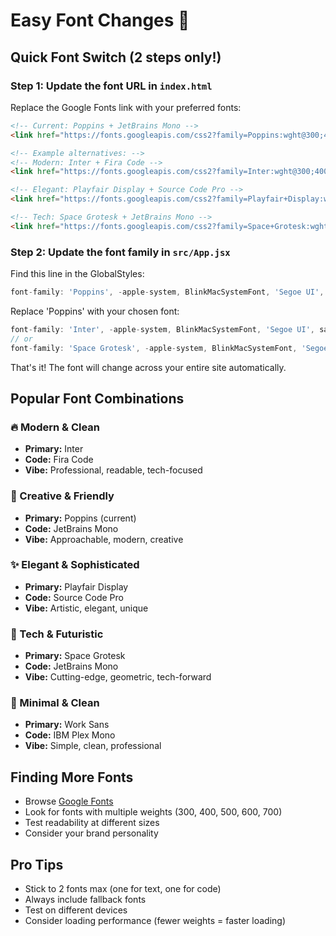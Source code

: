 # Easy Font Changes 🎨

## Quick Font Switch (2 steps only!)

### Step 1: Update the font URL in `index.html`
Replace the Google Fonts link with your preferred fonts:

```html
<!-- Current: Poppins + JetBrains Mono -->
<link href="https://fonts.googleapis.com/css2?family=Poppins:wght@300;400;500;600;700&family=JetBrains+Mono:wght@400;500;600&display=swap" rel="stylesheet">

<!-- Example alternatives: -->
<!-- Modern: Inter + Fira Code -->
<link href="https://fonts.googleapis.com/css2?family=Inter:wght@300;400;500;600;700&family=Fira+Code:wght@400;500;600&display=swap" rel="stylesheet">

<!-- Elegant: Playfair Display + Source Code Pro -->
<link href="https://fonts.googleapis.com/css2?family=Playfair+Display:wght@400;500;600;700&family=Source+Code+Pro:wght@400;500;600&display=swap" rel="stylesheet">

<!-- Tech: Space Grotesk + JetBrains Mono -->
<link href="https://fonts.googleapis.com/css2?family=Space+Grotesk:wght@300;400;500;600;700&family=JetBrains+Mono:wght@400;500;600&display=swap" rel="stylesheet">
```

### Step 2: Update the font family in `src/App.jsx`
Find this line in the GlobalStyles:
```javascript
font-family: 'Poppins', -apple-system, BlinkMacSystemFont, 'Segoe UI', sans-serif;
```

Replace 'Poppins' with your chosen font:
```javascript
font-family: 'Inter', -apple-system, BlinkMacSystemFont, 'Segoe UI', sans-serif;
// or
font-family: 'Space Grotesk', -apple-system, BlinkMacSystemFont, 'Segoe UI', sans-serif;
```

That's it! The font will change across your entire site automatically.

## Popular Font Combinations

### 🔥 Modern & Clean
- **Primary:** Inter
- **Code:** Fira Code
- **Vibe:** Professional, readable, tech-focused

### 🎨 Creative & Friendly  
- **Primary:** Poppins (current)
- **Code:** JetBrains Mono
- **Vibe:** Approachable, modern, creative

### ✨ Elegant & Sophisticated
- **Primary:** Playfair Display
- **Code:** Source Code Pro
- **Vibe:** Artistic, elegant, unique

### 🚀 Tech & Futuristic
- **Primary:** Space Grotesk
- **Code:** JetBrains Mono
- **Vibe:** Cutting-edge, geometric, tech-forward

### 📝 Minimal & Clean
- **Primary:** Work Sans
- **Code:** IBM Plex Mono
- **Vibe:** Simple, clean, professional

## Finding More Fonts
- Browse [Google Fonts](https://fonts.google.com)
- Look for fonts with multiple weights (300, 400, 500, 600, 700)
- Test readability at different sizes
- Consider your brand personality

## Pro Tips
- Stick to 2 fonts max (one for text, one for code)
- Always include fallback fonts
- Test on different devices
- Consider loading performance (fewer weights = faster loading)